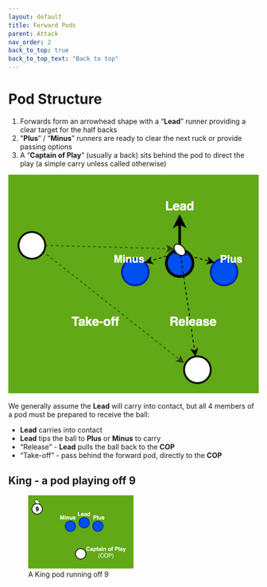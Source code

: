 ```yaml
---
layout: default
title: Forward Pods
parent: Attack
nav_order: 2
back_to_top: true
back_to_top_text: "Back to top"
---
```


# Pod Structure
<!-- ![alt text](/assets/images/pod.png) -->
1. Forwards form an arrowhead shape with a “**Lead**” runner providing a clear target for the half backs
2. "**Plus**” / “**Minus**” runners are ready to clear the next ruck or provide passing options
3. A “**Captain of Play**” (usually a back) sits behind the pod to direct the play (a simple carry unless called otherwise)

![alt text](/assets/images/pod-options.png)

We generally assume the **Lead** will carry into contact, but all 4 members of a pod must be prepared to receive the ball:
- **Lead** carries into contact
- **Lead** tips the ball to **Plus** or **Minus** to carry
- “Release” - **Lead** pulls the ball back to the **COP** 
- “Take-off” - pass behind the forward pod, directly to the **COP**

## **King** - a pod playing off 9

<figure>
    <img src="/assets/images/pod.png" style="width: 50%; height: auto;"/>
    <figcaption>A King pod running off 9</figcaption>
</figure>
